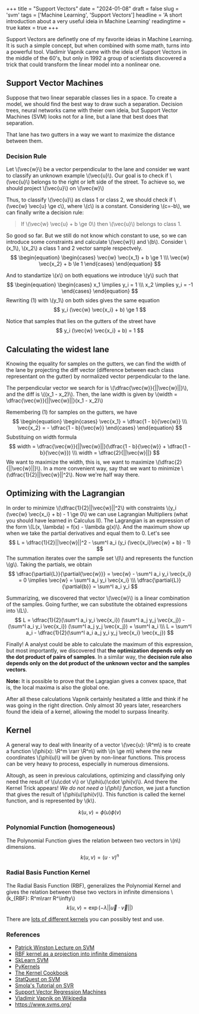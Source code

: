 +++
title = "Support Vectors"
date = "2024-01-08"
draft = false
slug = 'svm'
tags = ['Machine Learning', 'Support Vectors']
headline = 'A short introduction about a very useful ideia in Machine Learning'
readingtime = true
katex = true
+++

Support Vectors are definetly one of my favorite ideias in Machine Learning. It is such a simple concept, but when combined with some math, turns into a powerful tool. Vladimir Vapnik came with the ideia of Support Vectors in the middle of the 60's, but only in 1992 a group of scientists discovered a trick that could transform the linear model into a nonlinear one.

## Support Vector Machines
Suppose that two linear separable classes lies in a space. To create a model, we should find the best way to draw such a separation. Decision trees, neural networks came with theier own ideia, but Support Vector Machines (SVM) looks not for a line, but a lane that best does that separation.

That lane has two gutters in a way we want to maximize the distance between them.

### Decision Rule
Let \\(\vec{w}\\) be a vector perpendicular to the lane and consider we want to classify an unknown example \\(\vec{u}\\).
Our goal is to check if \\(\vec{u}\\) belongs to the right or left side of the street. To achieve so, we should project \\(\vec{u}\\) on \\(\vec{w}\\)

Thus, to classify \\(\vec{u}\\) as class 1 or class 2, we should check if \\(\vec{w} \vec{u} \ge c\\), where \\(c\\) is a constant. Considering \\(c=-b\\), we can finally write a decision rule:

> If \\(\vec{w} \vec{u} + b \ge 0\\) then \\(\vec{u}\\) belongs to class 1.

So good so far. But we still do not know which constant to use, so we can introduce some constraints and calculate \\(\vec{w}\\) and \\(b\\).
Consider \\(x_1\\), \\(x_2\\) a class 1 and 2 vector sample respectvely. 
$$
\begin{equation}
\begin{cases}
    \vec{w} \vec{x_1} + b \ge 1 \\\
    \vec{w} \vec{x_2} + b \le 1
\end{cases}
\end{equation}
$$

And to standartize \\(x\\) on both equations we introduce \\(y\\) such that 
$$
\begin{equation}
\begin{cases}
    x_1 \implies y_i = 1 \\\
    x_2 \implies y_i = -1
\end{cases}
\end{equation}
$$
Rewriting (1) with \\(y_1\\) on both sides gives the same equation
$$
    y_i (\vec{w} \vec{x_i} + b) \ge 1 
$$

Notice that samples that lies on the gutters of the street have
$$
    y_i (\vec{w} \vec{x_i} + b) = 1
$$

## Calculating the widest lane
Knowing the equality for samples on the gutters, we can find the width of the lane by projecting the diff vector (difference between each class representant on the gutter) by normalized vector perpendicular to the lane.

The perpendicular vector we search for is \\(\dfrac{\vec{w}}{||\vec{w}||}\\), and the diff is \\((x_1 - x_2)\\). Then, the lane width is given by \\(width = \dfrac{\vec{w}}{||\vec{w}||}(x_1 - x_2)\\)

Remembering (1) for samples on the gutters, we have 
$$
\begin{equation}
\begin{cases}
    \vec{x_1} = \dfrac{1 - b}{\vec{w}} \\\
    \vec{x_2} = - \dfrac{1 - b}{\vec{w}}
\end{cases}
\end{equation}
$$
Substituing on width formula
$$
    width = \dfrac{\vec{w}}{||\vec{w}||}(\dfrac{1 - b}{\vec{w}} + \dfrac{1 - b}{\vec{w}}) \\\
    width = \dfrac{2}{||\vec{w}||}
$$
We want to maximize the width, this is, we want to maximize \\(\dfrac{2}{||\vec{w}||}\\). In a more convenient way, say that we want to minimize \\(\dfrac{1}{2}||\vec{w}||^2\\).
Now we're half way there.

## Optimizing with the Lagrangian
In order to minimize \\(\dfrac{1}{2}||\vec{w}||^2\\) with constraints \\(y_i (\vec{w} \vec{x_i} + b) - 1 \ge 0\\) we can use Lagrangian Multipliers (what you should have learned in Calculus II).
The Lagrangian is an expression of the form \\(L(x, \lambda) = f(x) - \lambda g(x)\\). And the maximum show up when we take the partial derivatives and equal them to 0. Let's see
$$
    L = \dfrac{1}{2}||\vec{w}||^2 - \sum^l a_i (y_i (\vec{x_i}\vec{w} + b) - 1) 
$$
The summation iterates over the sample set \\(l\\) and represents the function \\(g\\). Taking the partials, we obtain
$$
\dfrac{\partial{L}}{\partial{\vec{w}}} = \vec{w} - \sum^l a_i y_i \vec{x_i} = 0 \implies \vec{w} = \sum^l a_i y_i \vec{x_i} \\\
\dfrac{\partial{L}}{\partial{b}} = \sum^l a_i y_i
$$

Summarizing, we discovered that vector \\(\vec{w}\\) is a linear combination of the samples. Going further, we can substitute the obtained expressions into \\(L\\).
$$
L = \dfrac{1}{2}(\sum^l a_i y_i \vec{x_i}) (\sum^l a_j y_j \vec{x_j}) - (\sum^l a_i y_i \vec{x_i}) (\sum^l a_j y_j \vec{x_j}) + \sum^l a_i \\\
L = \sum^l a_i - \dfrac{1}{2}(\sum^l a_i a_j y_i y_j \vec{x_i} \vec{x_j})
$$

Finally! A analyst could be able to calculate the maximum of this expression, but most importantly, we discovered that **the optimization depends only on the dot product of pairs of samples**. In a similar way, the **decision rule also depends only on the dot product of the unknown vector and the samples vectors**.

**Note:** It is possible to prove that the Lagragian gives a convex space, that is, the local maxima is also the global one.


After all these calculations Vapnik certainly hesitated a little and think if he was going in the right direction. Only almost 30 years later, researchers found the ideia of a kernel, allowing the model to surpass linearity.

## Kernel
A general way to deal with linearity of a vector \\(\vec{u}: \R^m\\) is to create a function \\(\phi(x): \R^m \rarr \R^n\\) with \\(n \ge m\\) where the new coordinates \\(\phi(u)\\) will be given by non-linear functions. This process can be very heavy to process, especially in numerous dimensions.

Altough, as seen in previous calculations, optimizing and classifying only need the result of \\(u\cdot v\\) or \\(\phi(u)\cdot \phi(v)\\). And there the Kernel Trick appears! *We do not need a \\(\phi\\) function*, we just a function that gives the result of \\(\phi(u)\phi(v)\\). This function is called the kernel function, and is represented by \\(k\\).

$$
k(u,v)=\phi(u)\phi(v)
$$

### Polynomial Function (homogeneous)
The Polynomial Function gives the relation between two vectors in \\(n\\) dimensions.
$$
k(u, v) = (u \cdot v)^n
$$
### Radial Basis Function Kernel
The Radial Basis Function (RBF), generalizes the Polynomial Kernel and gives the relation between these two vectors in infinite dimensions \\(k_{RBF}: R^m\rarr R^\infty\\)
$$
k(u,v)=\exp{(-\lambda ||\vec{u} \cdot \vec{v}||)}
$$

There are [lots of different kernels](https://github.com/gmum/pykernels) you can possibly test and use.

### References
- [Patrick Winston Lecture on SVM](https://www.youtube.com/watch?v=_PwhiWxHK8o)
- [RBF kernel as a projection into infinite dimensions](https://pages.cs.wisc.edu/~matthewb/pages/notes/pdf/svms/RBFKernel.pdf)
- [SkLearn SVM](https://scikit-learn.org/stable/modules/svm.html)
- [PyKernels](https://github.com/gmum/pykernels)
- [The Kernel Cookbook](https://www.cs.toronto.edu/~duvenaud/cookbook/)
- [StatQuest on SVM](https://www.youtube.com/watch?v=efR1C6CvhmE&)
- [Smola's Tutorial on SVR](http://i2pc.es/coss/Docencia/SignalProcessingReviews/Smola2004.pdf)
- [Support Vector Regression Machines](https://proceedings.neurips.cc/paper_files/paper/1996/file/d38901788c533e8286cb6400b40b386d-Paper.pdf)
- [Vladimir Vapnik on Wikipedia](https://en.wikipedia.org/wiki/Vladimir_Vapnik)
- https://www.svms.org/